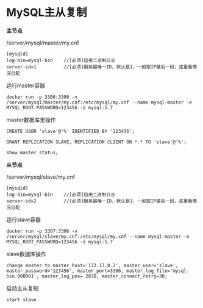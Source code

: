 # MySQL主从复制

**主节点**

/server/mysql/master/my.cnf

```
[mysqld]
log-bin=mysql-bin    //[必须]启用二进制日志
server-id=1          //[必须]服务器唯一ID，默认是1，一般取IP最后一段，这里看情况分配
```

运行master容器

```
docker run -p 3306:3306 -v /server/mysql/master/my.cnf:/etc/mysql/my.cnf --name mysql-master -e MYSQL_ROOT_PASSWORD=123456 -d mysql:5.7
```

master数据库里操作

```
CREATE USER 'slave'@'%' IDENTIFIED BY '123456';
```

```
GRANT REPLICATION SLAVE, REPLICATION CLIENT ON *.* TO 'slave'@'%';
```

```
show master status;
```



**从节点**

/server/mysql/slave/my.cnf

```
[mysqld]
log-bin=mysql-bin    //[必须]启用二进制日志
server-id=2          //[必须]服务器唯一ID，默认是1，一般取IP最后一段，这里看情况分配
```

运行slave容器

```
docker run -p 3307:3306 -v /server/mysql/slave/my.cnf:/etc/mysql/my.cnf --name mysql-master -e MYSQL_ROOT_PASSWORD=123456 -d mysql:5.7
```

slave数据库操作

```
change master to master_host='172.17.0.2', master_user='slave', master_password='123456', master_port=3306, master_log_file='mysql-bin.000001', master_log_pos= 2830, master_connect_retry=30;
```

启动主从复制

```
start slave
```

